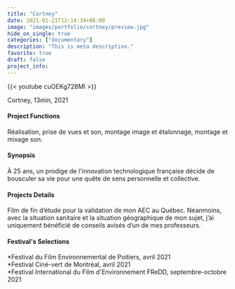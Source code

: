 ```yaml
---
title: "Cortney"
date: 2021-01-21T12:14:34+06:00
image: "images/portfolio/cortney/preview.jpg"
hide_on_single: true
categories: ["documentary"]
description: "This is meta description."
favorite: true
draft: false
project_info:
---
```


{{< youtube cuOEKg728MI >}}

Cortney, 13min, 2021

#### Project Functions

Réalisation, prise de vues et son, montage image et étalonnage, montage et mixage son.

#### Synopsis

À 25 ans, un prodige de l'innovation technologique française décide de bousculer sa vie pour une quête de sens personnelle et collective. 

#### Projects Details

Film de fin d’étude pour la validation de mon AEC au Québec. Néanmoins, avec la situation sanitaire et la situation géographique de mon sujet, j’ai uniquement bénéficié de conseils avisés d’un de mes professeurs.

#### Festival's Selections

*Festival du Film Environnemental de Poitiers, avril 2021<br>*Festival  Ciné-vert  de  Montréal, avril 2021<br>*Festival International du Film d'Environnement FReDD, septembre-octobre 2021

